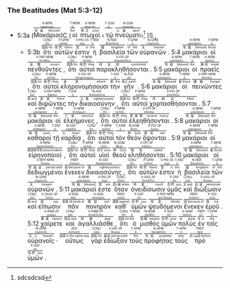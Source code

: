 ### The Beatitudes (Mat 5:3-12)

- 5:3a (<RUBY><ruby><ruby>Μακάριοι<rt>有福 blessed</rt></ruby><rt><a href='https://bible.fhl.net/new/s.php?N=0&k=03107&m='>μακάριος</a></rt></ruby><rt>A-NPM</rt></RUBY>)C (<RUBY><ruby><ruby>οἱ<rt>the</rt></ruby><rt><a href='https://bible.fhl.net/new/s.php?N=0&k=03588&m='>ὁ</a></rt></ruby><rt>T-NPM</rt></RUBY> <RUBY><ruby><ruby>πτωχοὶ<rt>貧乏 poor</rt></ruby><rt><a href='https://bible.fhl.net/new/s.php?N=0&k=04434&m='>πτωχός</a></rt></ruby><rt>A-NPM</rt></RUBY> ‹ <RUBY><ruby><ruby>τῷ<rt></rt></ruby><rt><a href='https://bible.fhl.net/new/s.php?N=0&k=03588&m='>ὁ</a></rt></ruby><rt>T-DSN</rt></RUBY> <RUBY><ruby><ruby>πνεύματι<rt>心靈 spirit</rt></ruby><rt><a href='https://bible.fhl.net/new/s.php?N=0&k=04151&m='>πνεῦμα</a></rt></ruby><rt>N-DSN</rt></RUBY>›[^16] )S <span class='punctuation'>,</span> 
	- 5:3b <RUBY><ruby><ruby>ὅτι<rt>因為 for</rt></ruby><rt><a href='https://bible.fhl.net/new/s.php?N=0&k=03754&m='>ὅτι</a></rt></ruby><rt>CONJ</rt></RUBY> <RUBY><ruby><ruby>αὐτῶν<rt>他們 theirs</rt></ruby><rt><a href='https://bible.fhl.net/new/s.php?N=0&k=00846&m='>αὐτός</a></rt></ruby><rt>P-GPM</rt></RUBY> <RUBY><ruby><ruby><span class='verb'>ἐστιν</span><rt>是 is</rt></ruby><rt><a href='https://bible.fhl.net/new/s.php?N=0&k=02076&m='>εἰμί</a></rt></ruby><rt>V-PAI-3S</rt></RUBY> <RUBY><ruby><ruby>ἡ<rt>the</rt></ruby><rt><a href='https://bible.fhl.net/new/s.php?N=0&k=03588&m='>ὁ</a></rt></ruby><rt>T-NSF</rt></RUBY> <RUBY><ruby><ruby>βασιλεία<rt>國 kingdom</rt></ruby><rt><a href='https://bible.fhl.net/new/s.php?N=0&k=00932&m='>βασιλεία</a></rt></ruby><rt>N-NSF</rt></RUBY> <RUBY><ruby><ruby>τῶν<rt>of the</rt></ruby><rt><a href='https://bible.fhl.net/new/s.php?N=0&k=03588&m='>ὁ</a></rt></ruby><rt>T-GPM</rt></RUBY> <RUBY><ruby><ruby>οὐρανῶν<rt>天 heaven</rt></ruby><rt><a href='https://bible.fhl.net/new/s.php?N=0&k=03772&m='>οὐρανός</a></rt></ruby><rt>N-GPM</rt></RUBY> <span class='punctuation'>.</span> 5:4 <RUBY><ruby><ruby>μακάριοι<rt>有福 blessed</rt></ruby><rt><a href='https://bible.fhl.net/new/s.php?N=0&k=03107&m='>μακάριος</a></rt></ruby><rt>A-NPM</rt></RUBY> <RUBY><ruby><ruby>οἱ<rt>those</rt></ruby><rt><a href='https://bible.fhl.net/new/s.php?N=0&k=03588&m='>ὁ</a></rt></ruby><rt>T-NPM</rt></RUBY> <RUBY><ruby><ruby><span class='ptc'>πενθοῦντες</span><rt>哀慟 mourn</rt></ruby><rt><a href='https://bible.fhl.net/new/s.php?N=0&k=03996&m='>πενθέω</a></rt></ruby><rt>V-PAP-NPM</rt></RUBY> , <RUBY><ruby><ruby>ὅτι<rt>因為 for</rt></ruby><rt><a href='https://bible.fhl.net/new/s.php?N=0&k=03754&m='>ὅτι</a></rt></ruby><rt>CONJ</rt></RUBY> <RUBY><ruby><ruby>αὐτοὶ<rt>他們 they</rt></ruby><rt><a href='https://bible.fhl.net/new/s.php?N=0&k=00846&m='>αὐτός</a></rt></ruby><rt>P-NPM</rt></RUBY> <RUBY><ruby><ruby><span class='verb'>παρακληθήσονται</span><rt>得安慰 comforted</rt></ruby><rt><a href='https://bible.fhl.net/new/s.php?N=0&k=03870&m='>παρακαλέω</a></rt></ruby><rt>V-FPI-3P</rt></RUBY> . 5:5 <RUBY><ruby><ruby>μακάριοι<rt>有福 blessed</rt></ruby><rt><a href='https://bible.fhl.net/new/s.php?N=0&k=03107&m='>μακάριος</a></rt></ruby><rt>A-NPM</rt></RUBY> <RUBY><ruby><ruby>οἱ<rt>the</rt></ruby><rt><a href='https://bible.fhl.net/new/s.php?N=0&k=03588&m='>ὁ</a></rt></ruby><rt>T-NPM</rt></RUBY> <RUBY><ruby><ruby>πραεῖς<rt>謙和 meek</rt></ruby><rt><a href='https://bible.fhl.net/new/s.php?N=0&k=04239&m='>πραΰς</a></rt></ruby><rt>A-NPM</rt></RUBY> <span class='punctuation'>,</span> <RUBY><ruby><ruby>ὅτι<rt>因為 for</rt></ruby><rt><a href='https://bible.fhl.net/new/s.php?N=0&k=03754&m='>ὅτι</a></rt></ruby><rt>CONJ</rt></RUBY> <RUBY><ruby><ruby>αὐτοὶ<rt>他們 they</rt></ruby><rt><a href='https://bible.fhl.net/new/s.php?N=0&k=00846&m='>αὐτός</a></rt></ruby><rt>P-NPM</rt></RUBY> <RUBY><ruby><ruby><span class='verb'>κληρονομήσουσι</span><rt>承受 inherit</rt></ruby><rt><a href='https://bible.fhl.net/new/s.php?N=0&k=02816&m='>κληρονομέω</a></rt></ruby><rt>V-FAI-3P</rt></RUBY> <RUBY><ruby><ruby>τὴν<rt>那 the</rt></ruby><rt><a href='https://bible.fhl.net/new/s.php?N=0&k=03588&m='>ὁ</a></rt></ruby><rt>T-ASF</rt></RUBY> <RUBY><ruby><ruby>γῆν<rt>地土 earth</rt></ruby><rt><a href='https://bible.fhl.net/new/s.php?N=0&k=01093&m='>γῆ</a></rt></ruby><rt>N-ASF</rt></RUBY> <span class='punctuation'>.</span> 5:6 <RUBY><ruby><ruby>μακάριοι<rt>有福 blessed</rt></ruby><rt><a href='https://bible.fhl.net/new/s.php?N=0&k=03107&m='>μακάριος</a></rt></ruby><rt>A-NPM</rt></RUBY> <RUBY><ruby><ruby>οἱ<rt>者 those</rt></ruby><rt><a href='https://bible.fhl.net/new/s.php?N=0&k=03588&m='>ὁ</a></rt></ruby><rt>T-NPM</rt></RUBY> <RUBY><ruby><ruby><span class='ptc'>πεινῶντες</span><rt>饑餓 hunger</rt></ruby><rt><a href='https://bible.fhl.net/new/s.php?N=0&k=03983&m='>πεινάω</a></rt></ruby><rt>V-PAP-NPM</rt></RUBY> <RUBY><ruby><ruby>καὶ<rt>和 and</rt></ruby><rt><a href='https://bible.fhl.net/new/s.php?N=0&k=02532&m='>καί</a></rt></ruby><rt>CONJ</rt></RUBY> <RUBY><ruby><ruby><span class='ptc'>διψῶντες</span><rt>渴望 thirst</rt></ruby><rt><a href='https://bible.fhl.net/new/s.php?N=0&k=01372&m='>διψάω</a></rt></ruby><rt>V-PAP-NPM</rt></RUBY> <RUBY><ruby><ruby>τὴν<rt></rt></ruby><rt><a href='https://bible.fhl.net/new/s.php?N=0&k=03588&m='>ὁ</a></rt></ruby><rt>T-ASF</rt></RUBY> <RUBY><ruby><ruby>δικαιοσύνην<rt>公義 righteousness</rt></ruby><rt><a href='https://bible.fhl.net/new/s.php?N=0&k=01343&m='>δικαιοσύνη</a></rt></ruby><rt>N-ASF</rt></RUBY> <span class='punctuation'>,</span> <RUBY><ruby><ruby>ὅτι<rt>因為 for</rt></ruby><rt><a href='https://bible.fhl.net/new/s.php?N=0&k=03754&m='>ὅτι</a></rt></ruby><rt>CONJ</rt></RUBY> <RUBY><ruby><ruby>αὐτοὶ<rt>他們 they</rt></ruby><rt><a href='https://bible.fhl.net/new/s.php?N=0&k=00846&m='>αὐτός</a></rt></ruby><rt>P-NPM</rt></RUBY> <RUBY><ruby><ruby><span class='verb'>χορτασθήσονται</span><rt>得飽足 filled</rt></ruby><rt><a href='https://bible.fhl.net/new/s.php?N=0&k=05526&m='>χορτάζω</a></rt></ruby><rt>V-FPI-3P</rt></RUBY> . 5:7 <RUBY><ruby><ruby>μακάριοι<rt>有福 blessed</rt></ruby><rt><a href='https://bible.fhl.net/new/s.php?N=0&k=03107&m='>μακάριος</a></rt></ruby><rt>A-NPM</rt></RUBY> <RUBY><ruby><ruby>οἱ<rt>the</rt></ruby><rt><a href='https://bible.fhl.net/new/s.php?N=0&k=03588&m='>ὁ</a></rt></ruby><rt>T-NPM</rt></RUBY> <RUBY><ruby><ruby>ἐλεήμονες<rt>仁慈 merciful</rt></ruby><rt><a href='https://bible.fhl.net/new/s.php?N=0&k=01655&m='>ἐλεήμων</a></rt></ruby><rt>A-NPM</rt></RUBY> <span class='punctuation'>,</span> <RUBY><ruby><ruby>ὅτι<rt>因為 for</rt></ruby><rt><a href='https://bible.fhl.net/new/s.php?N=0&k=03754&m='>ὅτι</a></rt></ruby><rt>CONJ</rt></RUBY> <RUBY><ruby><ruby>αὐτοὶ<rt>他們 they</rt></ruby><rt><a href='https://bible.fhl.net/new/s.php?N=0&k=00846&m='>αὐτός</a></rt></ruby><rt>P-NPM</rt></RUBY> <RUBY><ruby><ruby><span class='verb'>ἐλεηθήσονται</span><rt>蒙憐憫 receive mercy</rt></ruby><rt><a href='https://bible.fhl.net/new/s.php?N=0&k=01653&m='>ἐλεάω</a></rt></ruby><rt>V-FPI-3P</rt></RUBY> . 5:8 <RUBY><ruby><ruby>μακάριοι<rt>有福 blessed</rt></ruby><rt><a href='https://bible.fhl.net/new/s.php?N=0&k=03107&m='>μακάριος</a></rt></ruby><rt>A-NPM</rt></RUBY> <RUBY><ruby><ruby>οἱ<rt>the</rt></ruby><rt><a href='https://bible.fhl.net/new/s.php?N=0&k=03588&m='>ὁ</a></rt></ruby><rt>T-NPM</rt></RUBY> <RUBY><ruby><ruby>καθαροὶ<rt>純潔 pure</rt></ruby><rt><a href='https://bible.fhl.net/new/s.php?N=0&k=02513&m='>καθαρός</a></rt></ruby><rt>A-NPM</rt></RUBY> <RUBY><ruby><ruby>τῇ<rt></rt></ruby><rt><a href='https://bible.fhl.net/new/s.php?N=0&k=03588&m='>ὁ</a></rt></ruby><rt>T-DSF</rt></RUBY> <RUBY><ruby><ruby>καρδίᾳ<rt>心 heart</rt></ruby><rt><a href='https://bible.fhl.net/new/s.php?N=0&k=02588&m='>καρδία</a></rt></ruby><rt>N-DSF</rt></RUBY> <span class='punctuation'>,</span> <RUBY><ruby><ruby>ὅτι<rt>因為 for</rt></ruby><rt><a href='https://bible.fhl.net/new/s.php?N=0&k=03754&m='>ὅτι</a></rt></ruby><rt>CONJ</rt></RUBY> <RUBY><ruby><ruby>αὐτοὶ<rt>他們 they</rt></ruby><rt><a href='https://bible.fhl.net/new/s.php?N=0&k=00846&m='>αὐτός</a></rt></ruby><rt>P-NPM</rt></RUBY> <RUBY><ruby><ruby>τὸν<rt></rt></ruby><rt><a href='https://bible.fhl.net/new/s.php?N=0&k=03588&m='>ὁ</a></rt></ruby><rt>T-ASM</rt></RUBY> <RUBY><ruby><ruby>θεὸν<rt>神 God</rt></ruby><rt><a href='https://bible.fhl.net/new/s.php?N=0&k=02316&m='>θεός</a></rt></ruby><rt>N-ASM</rt></RUBY> <RUBY><ruby><ruby><span class='verb'>ὄψονται</span><rt>看見 see</rt></ruby><rt><a href='https://bible.fhl.net/new/s.php?N=0&k=03708&m='>ὁράω</a></rt></ruby><rt>V-FDI-3P</rt></RUBY> . 5:9 <RUBY><ruby><ruby>μακάριοι<rt>有福 blessed</rt></ruby><rt><a href='https://bible.fhl.net/new/s.php?N=0&k=03107&m='>μακάριος</a></rt></ruby><rt>A-NPM</rt></RUBY> <RUBY><ruby><ruby>οἱ<rt>the</rt></ruby><rt><a href='https://bible.fhl.net/new/s.php?N=0&k=03588&m='>ὁ</a></rt></ruby><rt>T-NPM</rt></RUBY> <RUBY><ruby><ruby>εἰρηνοποιοί<rt>締造和平的 peacemakers</rt></ruby><rt><a href='https://bible.fhl.net/new/s.php?N=0&k=01518&m='>εἰρηνοποιός</a></rt></ruby><rt>A-NPM</rt></RUBY> <span class='punctuation'>,</span> <RUBY><ruby><ruby>ὅτι<rt>因為 for</rt></ruby><rt><a href='https://bible.fhl.net/new/s.php?N=0&k=03754&m='>ὅτι</a></rt></ruby><rt>CONJ</rt></RUBY> <RUBY><ruby><ruby>αὐτοὶ<rt>他們 they</rt></ruby><rt><a href='https://bible.fhl.net/new/s.php?N=0&k=00846&m='>αὐτός</a></rt></ruby><rt>P-NPM</rt></RUBY> <RUBY><ruby><ruby>υἱοὶ<rt>兒子 sons</rt></ruby><rt><a href='https://bible.fhl.net/new/s.php?N=0&k=05207&m='>υἱός</a></rt></ruby><rt>N-NPM</rt></RUBY> <RUBY><ruby><ruby>θεοῦ<rt>神 God</rt></ruby><rt><a href='https://bible.fhl.net/new/s.php?N=0&k=02316&m='>θεός</a></rt></ruby><rt>N-GSM</rt></RUBY> <RUBY><ruby><ruby><span class='verb'>κληθήσονται</span><rt>稱為 called</rt></ruby><rt><a href='https://bible.fhl.net/new/s.php?N=0&k=02564&m='>καλέω</a></rt></ruby><rt>V-FPI-3P</rt></RUBY> . 5:10 <RUBY><ruby><ruby>μακάριοι<rt>有福 blessed</rt></ruby><rt><a href='https://bible.fhl.net/new/s.php?N=0&k=03107&m='>μακάριος</a></rt></ruby><rt>A-NPM</rt></RUBY> <RUBY><ruby><ruby>οἱ<rt>者 those</rt></ruby><rt><a href='https://bible.fhl.net/new/s.php?N=0&k=03588&m='>ὁ</a></rt></ruby><rt>T-NPM</rt></RUBY> <RUBY><ruby><ruby><span class='ptc'>δεδιωγμένοι</span><rt>受逼迫 persecuted</rt></ruby><rt><a href='https://bible.fhl.net/new/s.php?N=0&k=01377&m='>διώκω</a></rt></ruby><rt>V-RPP-NPM</rt></RUBY> <RUBY><ruby><ruby>ἕνεκεν<rt>為 because of</rt></ruby><rt><a href='https://bible.fhl.net/new/s.php?N=0&k=01752&m='>ἕνεκεν</a></rt></ruby><rt>PREP</rt></RUBY> <RUBY><ruby><ruby>δικαιοσύνης<rt>義 righteousness</rt></ruby><rt><a href='https://bible.fhl.net/new/s.php?N=0&k=01343&m='>δικαιοσύνη</a></rt></ruby><rt>N-GSF</rt></RUBY> <span class='punctuation'>,</span> <RUBY><ruby><ruby>ὅτι<rt>因為 for</rt></ruby><rt><a href='https://bible.fhl.net/new/s.php?N=0&k=03754&m='>ὅτι</a></rt></ruby><rt>CONJ</rt></RUBY> <RUBY><ruby><ruby>αὐτῶν<rt>他們 theirs</rt></ruby><rt><a href='https://bible.fhl.net/new/s.php?N=0&k=00846&m='>αὐτός</a></rt></ruby><rt>P-GPM</rt></RUBY> <RUBY><ruby><ruby><span class='verb'>ἐστιν</span><rt>是 is</rt></ruby><rt><a href='https://bible.fhl.net/new/s.php?N=0&k=02076&m='>εἰμί</a></rt></ruby><rt>V-PAI-3S</rt></RUBY> <RUBY><ruby><ruby>ἡ<rt>the</rt></ruby><rt><a href='https://bible.fhl.net/new/s.php?N=0&k=03588&m='>ὁ</a></rt></ruby><rt>T-NSF</rt></RUBY> <RUBY><ruby><ruby>βασιλεία<rt>國 kingdom</rt></ruby><rt><a href='https://bible.fhl.net/new/s.php?N=0&k=00932&m='>βασιλεία</a></rt></ruby><rt>N-NSF</rt></RUBY> <RUBY><ruby><ruby>τῶν<rt>of the</rt></ruby><rt><a href='https://bible.fhl.net/new/s.php?N=0&k=03588&m='>ὁ</a></rt></ruby><rt>T-GPM</rt></RUBY> <RUBY><ruby><ruby>οὐρανῶν<rt>天 heaven</rt></ruby><rt><a href='https://bible.fhl.net/new/s.php?N=0&k=03772&m='>οὐρανός</a></rt></ruby><rt>N-GPM</rt></RUBY> <span class='punctuation'>.</span> 5:11 <RUBY><ruby><ruby>μακάριοί<rt>有福 blessed</rt></ruby><rt><a href='https://bible.fhl.net/new/s.php?N=0&k=03107&m='>μακάριος</a></rt></ruby><rt>A-NPM</rt></RUBY> <RUBY><ruby><ruby><span class='verb'>ἐστε</span><rt>是 are</rt></ruby><rt><a href='https://bible.fhl.net/new/s.php?N=0&k=02075&m='>εἰμί</a></rt></ruby><rt>V-PAI-2P</rt></RUBY> <RUBY><ruby><ruby>ὅταν<rt>若~就 when</rt></ruby><rt><a href='https://bible.fhl.net/new/s.php?N=0&k=03752&m='>ὅταν</a></rt></ruby><rt>CONJ</rt></RUBY> <RUBY><ruby><ruby><span class='verb'>ὀνειδίσωσιν</span><rt>辱駡 insult</rt></ruby><rt><a href='https://bible.fhl.net/new/s.php?N=0&k=03679&m='>ὀνειδίζω</a></rt></ruby><rt>V-AAS-3P</rt></RUBY> <RUBY><ruby><ruby>ὑμᾶς<rt>你們 you</rt></ruby><rt><a href='https://bible.fhl.net/new/s.php?N=0&k=05209&m='>σύ</a></rt></ruby><rt>P-2AP</rt></RUBY> <RUBY><ruby><ruby>καὶ<rt>又 and</rt></ruby><rt><a href='https://bible.fhl.net/new/s.php?N=0&k=02532&m='>καί</a></rt></ruby><rt>CONJ</rt></RUBY> <RUBY><ruby><ruby><span class='verb'>διώξωσιν</span><rt>迫害 persecute</rt></ruby><rt><a href='https://bible.fhl.net/new/s.php?N=0&k=01377&m='>διώκω</a></rt></ruby><rt>V-AAS-3P</rt></RUBY> <RUBY><ruby><ruby>καὶ<rt>和 and</rt></ruby><rt><a href='https://bible.fhl.net/new/s.php?N=0&k=02532&m='>καί</a></rt></ruby><rt>CONJ</rt></RUBY> <RUBY><ruby><ruby><span class='verb'>εἴπωσιν</span><rt>說 say</rt></ruby><rt><a href='https://bible.fhl.net/new/s.php?N=0&k=02036&m='>λέγω</a></rt></ruby><rt>V-2AAS-3P</rt></RUBY> <RUBY><ruby><ruby>πᾶν<rt>各樣 all kinds of</rt></ruby><rt><a href='https://bible.fhl.net/new/s.php?N=0&k=03956&m='>πᾶς</a></rt></ruby><rt>A-ASN</rt></RUBY> <RUBY><ruby><ruby>πονηρὸν<rt>壞話 evil</rt></ruby><rt><a href='https://bible.fhl.net/new/s.php?N=0&k=04190&m='>πονηρός</a></rt></ruby><rt>A-ASN</rt></RUBY> <RUBY><ruby><ruby>καθ᾽<rt>譭謗 against</rt></ruby><rt><a href='https://bible.fhl.net/new/s.php?N=0&k=02596&m='>κατά</a></rt></ruby><rt>PREP</rt></RUBY> <RUBY><ruby><ruby>ὑμῶν<rt>你們 you</rt></ruby><rt><a href='https://bible.fhl.net/new/s.php?N=0&k=05216&m='>σύ</a></rt></ruby><rt>P-2GP</rt></RUBY> <RUBY><ruby><ruby><span class='ptc'>ψευδόμενοι</span><rt>捏造 falsely</rt></ruby><rt><a href='https://bible.fhl.net/new/s.php?N=0&k=05574&m='>ψεύδομαι</a></rt></ruby><rt>V-PEP-NPM</rt></RUBY> <RUBY><ruby><ruby>ἕνεκεν<rt>因 because of</rt></ruby><rt><a href='https://bible.fhl.net/new/s.php?N=0&k=01752&m='>ἕνεκεν</a></rt></ruby><rt>PREP</rt></RUBY> <RUBY><ruby><ruby>ἐμοῦ<rt>我 me</rt></ruby><rt><a href='https://bible.fhl.net/new/s.php?N=0&k=01473&m='>ἐγώ</a></rt></ruby><rt>P-1GS</rt></RUBY> <span class='punctuation'>.</span> 5:12 <RUBY><ruby><ruby><span class='verb'>χαίρετε</span><rt>歡喜 rejoice</rt></ruby><rt><a href='https://bible.fhl.net/new/s.php?N=0&k=05463&m='>χαίρω</a></rt></ruby><rt>V-PAM-2P</rt></RUBY> <RUBY><ruby><ruby>καὶ<rt>而且 and</rt></ruby><rt><a href='https://bible.fhl.net/new/s.php?N=0&k=02532&m='>καί</a></rt></ruby><rt>CONJ</rt></RUBY> <RUBY><ruby><ruby><span class='verb'>ἀγαλλιᾶσθε</span><rt>快樂 glad</rt></ruby><rt><a href='https://bible.fhl.net/new/s.php?N=0&k=00021&m='>ἀγαλλιάω</a></rt></ruby><rt>V-PNM-2P</rt></RUBY> , <RUBY><ruby><ruby>ὅτι<rt>因為 for</rt></ruby><rt><a href='https://bible.fhl.net/new/s.php?N=0&k=03754&m='>ὅτι</a></rt></ruby><rt>CONJ</rt></RUBY> <RUBY><ruby><ruby>ὁ<rt>the</rt></ruby><rt><a href='https://bible.fhl.net/new/s.php?N=0&k=03588&m='>ὁ</a></rt></ruby><rt>T-NSM</rt></RUBY> <RUBY><ruby><ruby>μισθὸς<rt>賞賜 reward</rt></ruby><rt><a href='https://bible.fhl.net/new/s.php?N=0&k=03408&m='>μισθός</a></rt></ruby><rt>N-NSM</rt></RUBY> <RUBY><ruby><ruby>ὑμῶν<rt>你們 your</rt></ruby><rt><a href='https://bible.fhl.net/new/s.php?N=0&k=05216&m='>σύ</a></rt></ruby><rt>P-2GP</rt></RUBY> <RUBY><ruby><ruby>πολὺς<rt>大 great</rt></ruby><rt><a href='https://bible.fhl.net/new/s.php?N=0&k=04183&m='>πολύς</a></rt></ruby><rt>A-NSM</rt></RUBY> <RUBY><ruby><ruby>ἐν<rt>在 in</rt></ruby><rt><a href='https://bible.fhl.net/new/s.php?N=0&k=01722&m='>ἐν</a></rt></ruby><rt>PREP</rt></RUBY> <RUBY><ruby><ruby>τοῖς<rt>the</rt></ruby><rt><a href='https://bible.fhl.net/new/s.php?N=0&k=03588&m='>ὁ</a></rt></ruby><rt>T-DPM</rt></RUBY> <RUBY><ruby><ruby>οὐρανοῖς<rt>天上 heaven</rt></ruby><rt><a href='https://bible.fhl.net/new/s.php?N=0&k=03772&m='>οὐρανός</a></rt></ruby><rt>N-DPM</rt></RUBY> <span class='punctuation'>·</span> <RUBY><ruby><ruby>οὕτως<rt>這樣 in the same way</rt></ruby><rt><a href='https://bible.fhl.net/new/s.php?N=0&k=03779&m='>οὕτω(ς)</a></rt></ruby><rt>ADV</rt></RUBY> <RUBY><ruby><ruby>γὰρ<rt>因為 for</rt></ruby><rt><a href='https://bible.fhl.net/new/s.php?N=0&k=01063&m='>γάρ</a></rt></ruby><rt>CONJ</rt></RUBY> <RUBY><ruby><ruby><span class='verb'>ἐδίωξαν</span><rt>逼迫 persecuted</rt></ruby><rt><a href='https://bible.fhl.net/new/s.php?N=0&k=01377&m='>διώκω</a></rt></ruby><rt>V-AAI-3P</rt></RUBY> <RUBY><ruby><ruby>τοὺς<rt>the</rt></ruby><rt><a href='https://bible.fhl.net/new/s.php?N=0&k=03588&m='>ὁ</a></rt></ruby><rt>T-APM</rt></RUBY> <RUBY><ruby><ruby>προφήτας<rt>先知 prophets</rt></ruby><rt><a href='https://bible.fhl.net/new/s.php?N=0&k=04396&m='>προφήτης</a></rt></ruby><rt>N-APM</rt></RUBY> <RUBY><ruby><ruby>τοὺς<rt>who</rt></ruby><rt><a href='https://bible.fhl.net/new/s.php?N=0&k=03588&m='>ὁ</a></rt></ruby><rt>T-APM</rt></RUBY> <RUBY><ruby><ruby>πρὸ<rt>在~以前 before</rt></ruby><rt><a href='https://bible.fhl.net/new/s.php?N=0&k=04253&m='>πρό</a></rt></ruby><rt>PREP</rt></RUBY> <RUBY><ruby><ruby>ὑμῶν<rt>你們 you</rt></ruby><rt><a href='https://bible.fhl.net/new/s.php?N=0&k=05216&m='>σύ</a></rt></ruby><rt>P-2GP</rt></RUBY> <span class='punctuation'>.</span> 


[^1]: τῷ πνεύματι：間接受格片語修飾前面的形容詞 (GGBB, 174-5 = 華, 180)。
[^2]: **ἐστιν**：εἰμί 聯繫動詞 copular verb 的功能有三，Wallace (GGBB, 40-8 = 華, 39-47) 只提到兩個 (a) subset proposition (classification); (b) convertible proposition (identification)；還有 (c) property (AGG §256c)——在此 αὐτῶν (C) 說明 ἡ βασιλεία τῶν οὐρανῶν (S) 的屬性 (property)。
[^3]: **παρακληθήσονται**：未來式時態形式, 時間上指向未來 (GGBB, 568= 華, 597-8; AGG §202)；被動語態，根據上下文判斷，應該是 divine passive (GGBB, 437-8 = 華, 459-60)。
[^4]: **κληρονομήσουσιν**：未來式時態形式, 時間上指向未來 (GGBB, 568= 華, 597-8; AGG §202)。
[^5]: οἱ _πεινῶντες_ καὶ _διψῶντες_ τὴν δικαιοσύνην：兩個複數分詞共用同一個冠詞，屬於 TSKS construction (GGBB, 278-86 = 華, 291-300)，根據上下文判斷，兩個分詞指的是同一群人。
[^6]: **χορτασθήσονται**：未來式時態形式，時間上指向未來 (GGBB, 568= 華, 597-8; AGG §202)；被動語態，根據上下文判斷，應該是 divine passive (GGBB, 437-8 = 華, 459-60)。
[^7]: **ἐλεηθήσονται**：未來式時態形式, 時間上指向未來 (GGBB, 568= 華, 597-8; AGG §202)；被動語態，根據上下文判斷，應該是 divine passive (GGBB, 437-8 = 華, 459-60)。
[^8]: **ὄψονται**：未來式時態形式, 時間上指向未來 (GGBB, 568= 華, 597-8; AGG §202)；關身語態，把焦點放在主語身上 (GGBB, 415 = 華435)。
[^9]: **κληθήσονται**：未來式時態形式，時間上指向未來 (GGBB, 568= 華, 597-8; AGG §202)；被動語態，根據上下文判斷，應該是 divine passive (GGBB, 437-8 = 華, 459-60)。
[^10]: _δεδιωγμένοι_：完成式時態形式, 表達因過去某個動作而產生之現在的 “狀態 state of affairs”, 就解經來說是最重要的時態 (GGBB, 573 = 華, 604)。
[^11]: ὅταν：後面帶假設語氣，意思接近 ἐάν (BAGD)，所以功能上類似第三類條件句 (GGBB, 689, 696-9 = 華, 727, 734-7)，5:11a 是結果子句，5:11bcd 是條件子句。
[^12]: καθ᾽ ὑμῶν：介系詞片語，可以修飾前面的 **εἴπωσιν** 或者後面的 _ψευδόμενοι_，意思差不多。
[^13]: **χαίρετε**：常與 ἀγαλλιᾶσθαι (快樂) 連用 (BAGD)；命令語氣，根據上下文判斷，這裡比較多是情慈迫切的勸勉和呼籲。
[^14]: **ἀγαλλιᾶσθε**：命令語氣，根據上下文判斷，這裡比較多是情慈迫切的勸勉和呼籲。
[^15]: πρὸ ὑμῶν：介系詞片語當形容詞用，前面加上冠詞，與 τοὺς προφήτας 形成 T—N—T—A (第二修飾位置) 的結構 (GGBB, 306-7 = 華, 321)。

[^16]: sdcsdcsd
